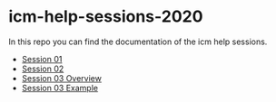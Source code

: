 # icm-help-sessions-2020
In this repo you can find the documentation of the icm help sessions.

* [Session 01](https://github.com/itpresidents/icm-help-sessions-2020/blob/master/session-01/session-01.md)
* [Session 02](https://github.com/itpresidents/icm-help-sessions-2020/blob/master/session-02/session-02.md)
* [Session 03 Overview](https://github.com/itpresidents/icm-help-sessions-2020/blob/master/session-03/session-03.md)
* [Session 03 Example](https://github.com/itpresidents/icm-help-sessions-2020/blob/master/session-03/session-03-example.md)
